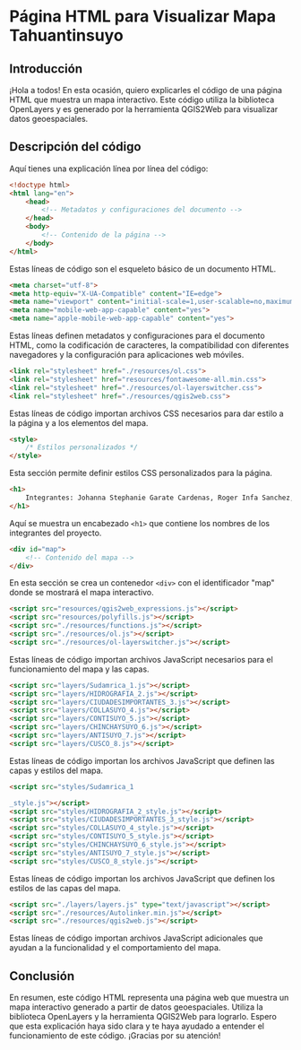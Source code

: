 # Página HTML para Visualizar Mapa Tahuantinsuyo

## Introducción
¡Hola a todos! En esta ocasión, quiero explicarles el código de una página HTML que muestra un mapa interactivo. Este código utiliza la biblioteca OpenLayers y es generado por la herramienta QGIS2Web para visualizar datos geoespaciales. 

## Descripción del código
Aquí tienes una explicación línea por línea del código:

```html
<!doctype html>
<html lang="en">
    <head>
        <!-- Metadatos y configuraciones del documento -->
    </head>
    <body>
        <!-- Contenido de la página -->
    </body>
</html>
```

Estas líneas de código son el esqueleto básico de un documento HTML. 

```html
<meta charset="utf-8">
<meta http-equiv="X-UA-Compatible" content="IE=edge">
<meta name="viewport" content="initial-scale=1,user-scalable=no,maximum-scale=1,width=device-width">
<meta name="mobile-web-app-capable" content="yes">
<meta name="apple-mobile-web-app-capable" content="yes">
```

Estas líneas definen metadatos y configuraciones para el documento HTML, como la codificación de caracteres, la compatibilidad con diferentes navegadores y la configuración para aplicaciones web móviles.

```html
<link rel="stylesheet" href="./resources/ol.css">
<link rel="stylesheet" href="resources/fontawesome-all.min.css">
<link rel="stylesheet" href="./resources/ol-layerswitcher.css">
<link rel="stylesheet" href="./resources/qgis2web.css">
```

Estas líneas de código importan archivos CSS necesarios para dar estilo a la página y a los elementos del mapa.

```html
<style>
    /* Estilos personalizados */
</style>
```

Esta sección permite definir estilos CSS personalizados para la página.

```html
<h1>
    Integrantes: Johanna Stephanie Garate Cardenas, Roger Infa Sanchez, Jose Alfredo Grados Chuquitaype, Patrick Leopoldo Paredes Neira
</h1>
```

Aquí se muestra un encabezado `<h1>` que contiene los nombres de los integrantes del proyecto.

```html
<div id="map">
    <!-- Contenido del mapa -->
</div>
```

En esta sección se crea un contenedor `<div>` con el identificador "map" donde se mostrará el mapa interactivo.

```html
<script src="resources/qgis2web_expressions.js"></script>
<script src="resources/polyfills.js"></script>
<script src="./resources/functions.js"></script>
<script src="./resources/ol.js"></script>
<script src="./resources/ol-layerswitcher.js"></script>
```

Estas líneas de código importan archivos JavaScript necesarios para el funcionamiento del mapa y las capas.

```html
<script src="layers/Sudamrica_1.js"></script>
<script src="layers/HIDROGRAFIA_2.js"></script>
<script src="layers/CIUDADESIMPORTANTES_3.js"></script>
<script src="layers/COLLASUYO_4.js"></script>
<script src="layers/CONTISUYO_5.js"></script>
<script src="layers/CHINCHAYSUYO_6.js"></script>
<script src="layers/ANTISUYO_7.js"></script>
<script src="layers/CUSCO_8.js"></script>
```

Estas líneas de código importan los archivos JavaScript que definen las capas y estilos del mapa.

```html
<script src="styles/Sudamrica_1

_style.js"></script>
<script src="styles/HIDROGRAFIA_2_style.js"></script>
<script src="styles/CIUDADESIMPORTANTES_3_style.js"></script>
<script src="styles/COLLASUYO_4_style.js"></script>
<script src="styles/CONTISUYO_5_style.js"></script>
<script src="styles/CHINCHAYSUYO_6_style.js"></script>
<script src="styles/ANTISUYO_7_style.js"></script>
<script src="styles/CUSCO_8_style.js"></script>
```

Estas líneas de código importan los archivos JavaScript que definen los estilos de las capas del mapa.

```html
<script src="./layers/layers.js" type="text/javascript"></script>
<script src="./resources/Autolinker.min.js"></script>
<script src="./resources/qgis2web.js"></script>
```

Estas líneas de código importan archivos JavaScript adicionales que ayudan a la funcionalidad y el comportamiento del mapa.

## Conclusión
En resumen, este código HTML representa una página web que muestra un mapa interactivo generado a partir de datos geoespaciales. Utiliza la biblioteca OpenLayers y la herramienta QGIS2Web para lograrlo. Espero que esta explicación haya sido clara y te haya ayudado a entender el funcionamiento de este código. ¡Gracias por su atención!
